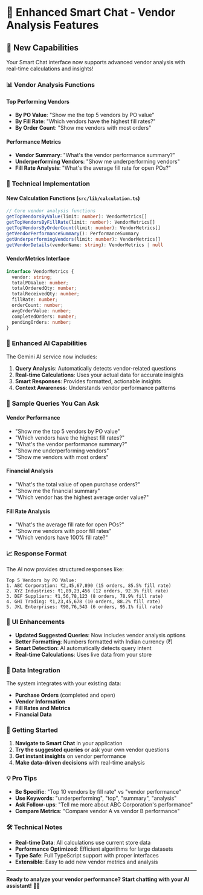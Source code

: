 # 🚀 Enhanced Smart Chat - Vendor Analysis Features

## 🎯 New Capabilities

Your Smart Chat interface now supports advanced vendor analysis with real-time calculations and insights!

### 📊 **Vendor Analysis Functions**

#### **Top Performing Vendors**
- **By PO Value**: "Show me the top 5 vendors by PO value"
- **By Fill Rate**: "Which vendors have the highest fill rates?"
- **By Order Count**: "Show me vendors with most orders"

#### **Performance Metrics**
- **Vendor Summary**: "What's the vendor performance summary?"
- **Underperforming Vendors**: "Show me underperforming vendors"
- **Fill Rate Analysis**: "What's the average fill rate for open POs?"

### 🔧 **Technical Implementation**

#### **New Calculation Functions** (`src/lib/calculation.ts`)

```typescript
// Core vendor analysis functions
getTopVendorsByValue(limit: number): VendorMetrics[]
getTopVendorsByFillRate(limit: number): VendorMetrics[]
getTopVendorsByOrderCount(limit: number): VendorMetrics[]
getVendorPerformanceSummary(): PerformanceSummary
getUnderperformingVendors(limit: number): VendorMetrics[]
getVendorDetails(vendorName: string): VendorMetrics | null
```

#### **VendorMetrics Interface**
```typescript
interface VendorMetrics {
  vendor: string;
  totalPOValue: number;
  totalOrderedQty: number;
  totalReceivedQty: number;
  fillRate: number;
  orderCount: number;
  avgOrderValue: number;
  completedOrders: number;
  pendingOrders: number;
}
```

### 🤖 **Enhanced AI Capabilities**

The Gemini AI service now includes:

1. **Query Analysis**: Automatically detects vendor-related questions
2. **Real-time Calculations**: Uses your actual data for accurate insights
3. **Smart Responses**: Provides formatted, actionable insights
4. **Context Awareness**: Understands vendor performance patterns

### 💬 **Sample Queries You Can Ask**

#### **Vendor Performance**
- "Show me the top 5 vendors by PO value"
- "Which vendors have the highest fill rates?"
- "What's the vendor performance summary?"
- "Show me underperforming vendors"
- "Show me vendors with most orders"

#### **Financial Analysis**
- "What's the total value of open purchase orders?"
- "Show me the financial summary"
- "Which vendor has the highest average order value?"

#### **Fill Rate Analysis**
- "What's the average fill rate for open POs?"
- "Show me vendors with poor fill rates"
- "Which vendors have 100% fill rate?"

### 📈 **Response Format**

The AI now provides structured responses like:

```
Top 5 Vendors by PO Value:
1. ABC Corporation: ₹2,45,67,890 (15 orders, 85.5% fill rate)
2. XYZ Industries: ₹1,89,23,456 (12 orders, 92.3% fill rate)
3. DEF Suppliers: ₹1,56,78,123 (8 orders, 78.9% fill rate)
4. GHI Trading: ₹1,23,45,678 (10 orders, 88.2% fill rate)
5. JKL Enterprises: ₹98,76,543 (6 orders, 95.1% fill rate)
```

### 🎨 **UI Enhancements**

- **Updated Suggested Queries**: Now includes vendor analysis options
- **Better Formatting**: Numbers formatted with Indian currency (₹)
- **Smart Detection**: AI automatically detects query intent
- **Real-time Calculations**: Uses live data from your store

### 🔄 **Data Integration**

The system integrates with your existing data:
- **Purchase Orders** (completed and open)
- **Vendor Information**
- **Fill Rates and Metrics**
- **Financial Data**

### 🚀 **Getting Started**

1. **Navigate to Smart Chat** in your application
2. **Try the suggested queries** or ask your own vendor questions
3. **Get instant insights** on vendor performance
4. **Make data-driven decisions** with real-time analysis

### 💡 **Pro Tips**

- **Be Specific**: "Top 10 vendors by fill rate" vs "vendor performance"
- **Use Keywords**: "underperforming", "top", "summary", "analysis"
- **Ask Follow-ups**: "Tell me more about ABC Corporation's performance"
- **Compare Metrics**: "Compare vendor A vs vendor B performance"

### 🛠️ **Technical Notes**

- **Real-time Data**: All calculations use current store data
- **Performance Optimized**: Efficient algorithms for large datasets
- **Type Safe**: Full TypeScript support with proper interfaces
- **Extensible**: Easy to add new vendor metrics and analysis

---

**Ready to analyze your vendor performance? Start chatting with your AI assistant! 🤖✨**
